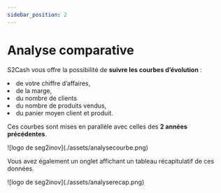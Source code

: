 ```yaml
---
sidebar_position: 2
---
```


# Analyse comparative

S2Cash vous offre la possibilité de **suivre les courbes d’évolution** :
<li> de votre chiffre d’affaires,</li>
<li> de la marge,</li>
<li> du nombre de clients </li>
<li> du nombre de produits vendus, </li>
<li> du panier moyen client et produit. </li>

Ces courbes sont mises en parallèle avec celles des **2 années précédentes**.

<div className="contenaireImg">
    ![logo de seg2inov](./assets/analysecourbe.png)
    </div>

Vous avez également un onglet affichant un tableau récapitulatif de ces données. 

<div className="contenaireImg">
    ![logo de seg2inov](./assets/analyserecap.png)
    </div>